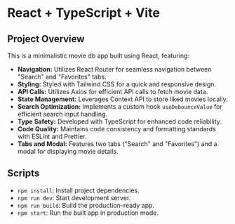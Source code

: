 # React + TypeScript + Vite

## Project Overview

This is a minimalistic movie db app built using React, featuring:

- **Navigation:** Utilizes React Router for seamless navigation between "Search" and "Favorites" tabs.
- **Styling:** Styled with Tailwind CSS for a quick and responsive design.
- **API Calls:** Utilizes Axios for efficient API calls to fetch movie data.
- **State Management:** Leverages Context API to store liked movies locally.
- **Search Optimization:** Implements a custom hook `useDebounceValue` for efficient search input handling.
- **Type Safety:** Developed with TypeScript for enhanced code reliability.
- **Code Quality:** Maintains code consistency and formatting standards with ESLint and Prettier.
- **Tabs and Modal:** Features two tabs ("Search" and "Favorites") and a modal for displaying movie details.


## Scripts

- `npm install`: Install project dependencies.
- `npm run dev`: Start development server.
- `npm run build`: Build the production-ready app.
- `npm start`: Run the built app in production mode.